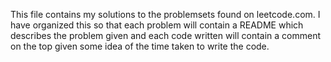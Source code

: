 This file contains my solutions to the problemsets found on leetcode.com. 
I have organized this so that each problem will contain a README which describes the problem
given and each code written will contain a comment on the top given some idea of the time 
taken to write the code.
